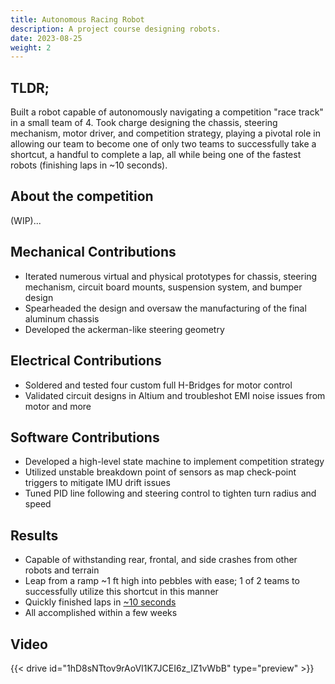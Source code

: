 ```yaml
---
title: Autonomous Racing Robot
description: A project course designing robots.
date: 2023-08-25
weight: 2
---
```


## TLDR;

Built a robot capable of autonomously navigating a 
competition "race track" in a small team of 4. Took charge 
designing the chassis, steering mechanism, motor driver, 
and competition strategy, playing a pivotal role in allowing 
our team to become one of only two teams to successfully 
take a shortcut, a handful to complete a lap, all while being 
one of the fastest robots (finishing laps in ~10 seconds).

## About the competition
(WIP)...

## Mechanical Contributions
- Iterated numerous virtual and physical prototypes for chassis, steering mechanism, circuit board mounts, suspension system, and bumper design
- Spearheaded the design and oversaw the manufacturing of the final aluminum chassis
- Developed the ackerman-like steering geometry

## Electrical Contributions
- Soldered and tested four custom full H-Bridges for motor control
- Validated circuit designs in Altium and troubleshot EMI noise issues from motor and more

## Software Contributions
- Developed a high-level state machine to implement competition strategy
- Utilized unstable breakdown point of sensors as map check-point triggers to mitigate IMU drift issues
- Tuned PID line following and steering control to tighten turn radius and speed

## Results
- Capable of withstanding rear, frontal, and side crashes from other robots and terrain
- Leap from a ramp ~1 ft high into pebbles with ease; 1 of 2 teams to successfully utilize this shortcut in this manner
- Quickly finished laps in [~10 seconds](#video)
- All accomplished within a few weeks

## Video
{{< drive id="1hD8sNTtov9rAoVI1K7JCEI6z_IZ1vWbB" type="preview" >}}